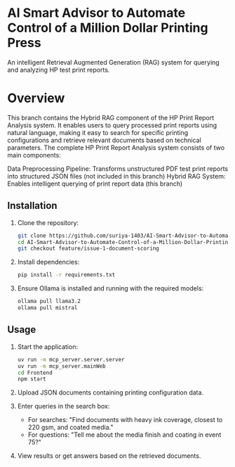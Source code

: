# AI Smart Advisor to Automate Control of a Million Dollar Printing Press
An intelligent Retrieval Augmented Generation (RAG) system for querying and analyzing HP test print reports.

# Overview
This branch contains the Hybrid RAG component of the HP Print Report Analysis system. It enables users to query processed print reports using natural language, making it easy to search for specific printing configurations and retrieve relevant documents based on technical parameters.
The complete HP Print Report Analysis system consists of two main components:

Data Preprocessing Pipeline: Transforms unstructured PDF test print reports into structured JSON files (not included in this branch)
Hybrid RAG System: Enables intelligent querying of print report data (this branch)

## Installation

1. Clone the repository:
   ```bash
   git clone https://github.com/suriya-1403/AI-Smart-Advisor-to-Automate-Control-of-a-Million-Dollar-Printing-Press.git
   cd AI-Smart-Advisor-to-Automate-Control-of-a-Million-Dollar-Printing-Press
   git checkout feature/issue-1-document-scoring
   ```

2. Install dependencies:
   ```bash
   pip install -r requirements.txt
   ```

3. Ensure Ollama is installed and running with the required models:
   ```bash
   ollama pull llama3.2
   ollama pull mistral
   ```
## Usage

1. Start the application:
   ```bash
   uv run -m mcp_server.server.server
   uv run -m mcp_server.mainWeb
   cd Frontend
   npm start
   ```

2. Upload JSON documents containing printing configuration data.

3. Enter queries in the search box:
   - For searches: "Find documents with heavy ink coverage, closest to 220 gsm, and coated media."
   - For questions: "Tell me about the media finish and coating in event 75?"

4. View results or get answers based on the retrieved documents.


